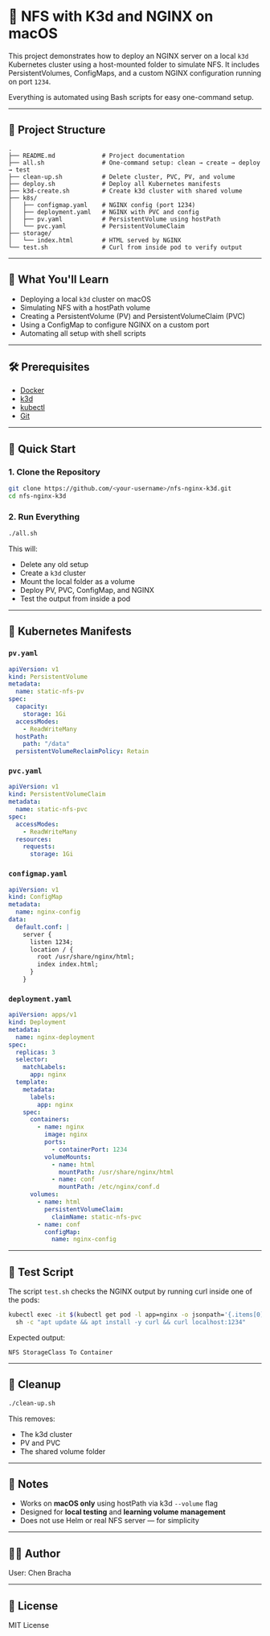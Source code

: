 # 🚀 NFS with K3d and NGINX on macOS

This project demonstrates how to deploy an NGINX server on a local `k3d` Kubernetes cluster using a host-mounted folder to simulate NFS. It includes PersistentVolumes, ConfigMaps, and a custom NGINX configuration running on port `1234`.

Everything is automated using Bash scripts for easy one-command setup.

---

## 📁 Project Structure

```
.
├── README.md             # Project documentation
├── all.sh                # One-command setup: clean → create → deploy → test
├── clean-up.sh           # Delete cluster, PVC, PV, and volume
├── deploy.sh             # Deploy all Kubernetes manifests
├── k3d-create.sh         # Create k3d cluster with shared volume
├── k8s/
│   ├── configmap.yaml    # NGINX config (port 1234)
│   ├── deployment.yaml   # NGINX with PVC and config
│   ├── pv.yaml           # PersistentVolume using hostPath
│   └── pvc.yaml          # PersistentVolumeClaim
├── storage/
│   └── index.html        # HTML served by NGINX
└── test.sh               # Curl from inside pod to verify output
```

---

## 🧠 What You'll Learn

- Deploying a local `k3d` cluster on macOS
- Simulating NFS with a hostPath volume
- Creating a PersistentVolume (PV) and PersistentVolumeClaim (PVC)
- Using a ConfigMap to configure NGINX on a custom port
- Automating all setup with shell scripts

---

## 🛠️ Prerequisites

- [Docker](https://www.docker.com/)
- [k3d](https://k3d.io/)
- [kubectl](https://kubernetes.io/docs/tasks/tools/)
- [Git](https://git-scm.com/)

---

## 🚀 Quick Start

### 1. Clone the Repository

```bash
git clone https://github.com/<your-username>/nfs-nginx-k3d.git
cd nfs-nginx-k3d
```

### 2. Run Everything

```bash
./all.sh
```

This will:
- Delete any old setup
- Create a `k3d` cluster
- Mount the local folder as a volume
- Deploy PV, PVC, ConfigMap, and NGINX
- Test the output from inside a pod

---

## 📜 Kubernetes Manifests

### `pv.yaml`

```yaml
apiVersion: v1
kind: PersistentVolume
metadata:
  name: static-nfs-pv
spec:
  capacity:
    storage: 1Gi
  accessModes:
    - ReadWriteMany
  hostPath:
    path: "/data"
  persistentVolumeReclaimPolicy: Retain
```

### `pvc.yaml`

```yaml
apiVersion: v1
kind: PersistentVolumeClaim
metadata:
  name: static-nfs-pvc
spec:
  accessModes:
    - ReadWriteMany
  resources:
    requests:
      storage: 1Gi
```

### `configmap.yaml`

```yaml
apiVersion: v1
kind: ConfigMap
metadata:
  name: nginx-config
data:
  default.conf: |
    server {
      listen 1234;
      location / {
        root /usr/share/nginx/html;
        index index.html;
      }
    }
```

### `deployment.yaml`

```yaml
apiVersion: apps/v1
kind: Deployment
metadata:
  name: nginx-deployment
spec:
  replicas: 3
  selector:
    matchLabels:
      app: nginx
  template:
    metadata:
      labels:
        app: nginx
    spec:
      containers:
        - name: nginx
          image: nginx
          ports:
            - containerPort: 1234
          volumeMounts:
            - name: html
              mountPath: /usr/share/nginx/html
            - name: conf
              mountPath: /etc/nginx/conf.d
      volumes:
        - name: html
          persistentVolumeClaim:
            claimName: static-nfs-pvc
        - name: conf
          configMap:
            name: nginx-config
```

---

## 🧪 Test Script

The script `test.sh` checks the NGINX output by running curl inside one of the pods:

```bash
kubectl exec -it $(kubectl get pod -l app=nginx -o jsonpath='{.items[0].metadata.name}') -- \
  sh -c "apt update && apt install -y curl && curl localhost:1234"
```

Expected output:

```
NFS StorageClass To Container
```

---

## 🧹 Cleanup

```bash
./clean-up.sh
```

This removes:
- The k3d cluster
- PV and PVC
- The shared volume folder

---

## 📌 Notes

- Works on **macOS only** using hostPath via k3d `--volume` flag
- Designed for **local testing** and **learning volume management**
- Does not use Helm or real NFS server — for simplicity

---

## 🙋‍♂️ Author

User:  Chen Bracha

---

## 📄 License

MIT License
